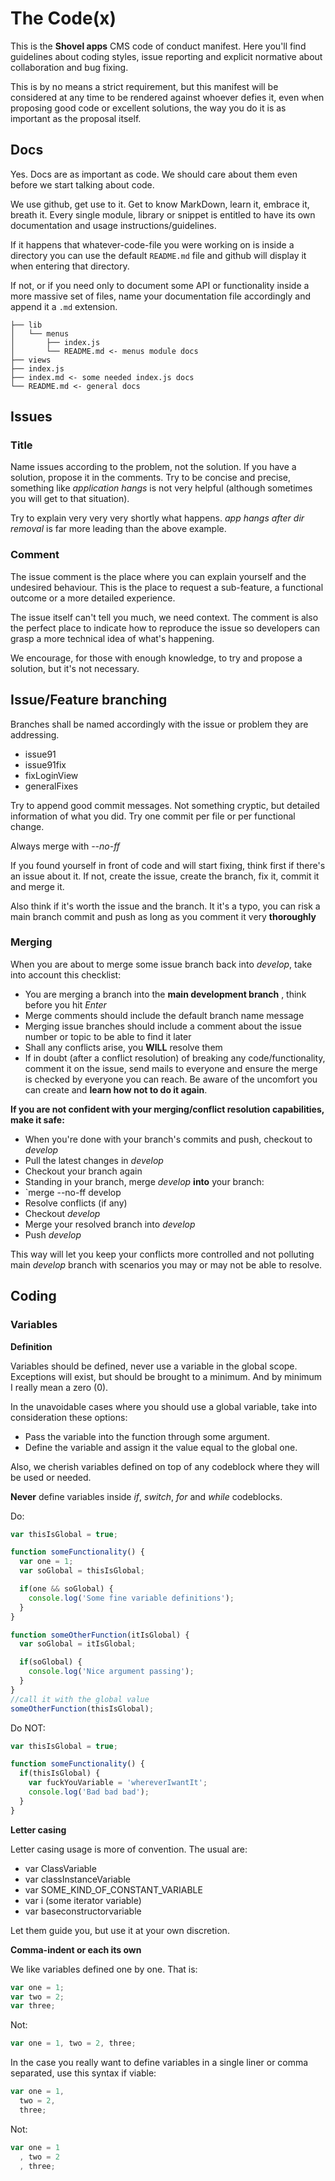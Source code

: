 # The Code(x)

This is the **Shovel apps** CMS code of conduct manifest. Here you'll find guidelines about coding styles, issue reporting and explicit normative about collaboration and bug fixing.

This is by no means a strict requirement, but this manifest will be considered at any time to be rendered against whoever defies it, even when proposing good code or excellent solutions, the way you do it is as important as the proposal itself.

## Docs

Yes. Docs are as important as code. We should care about them even before we start talking about code.

We use github, get use to it. Get to know MarkDown, learn it, embrace it, breath it. Every single module, library or snippet is entitled to have its own documentation and usage instructions/guidelines.

If it happens that whatever-code-file you were working on is inside a directory you can use the default `README.md` file and github will display it when entering that directory.

If not, or if you need only to document some API or functionality inside a more massive set of files, name your documentation file accordingly and append it a `.md` extension.

    ├── lib
    │   └── menus
    │       ├── index.js
    │       └── README.md <- menus module docs
    ├── views
    ├── index.js
    ├── index.md <- some needed index.js docs
    └── README.md <- general docs


## Issues

### Title

Name issues according to the problem, not the solution. If you have a solution, propose it in the comments. Try to be concise and precise, something like *application hangs* is not very helpful (although sometimes you will get to that situation).

Try to explain very very very shortly what happens. *app hangs after dir removal* is far more leading than the above example.

### Comment

The issue comment is the place where you can explain yourself and the undesired behaviour. This is the place to request a sub-feature, a functional outcome or a more detailed experience.

The issue itself can't tell you much, we need context. The comment is also the perfect place to indicate how to reproduce the issue so developers can grasp a more technical idea of what's happening. 

We encourage, for those with enough knowledge, to try and propose a solution, but it's not necessary.

## Issue/Feature branching

Branches shall be named accordingly with the issue or problem they are addressing.

  * issue91
  * issue91fix
  * fixLoginView
  * generalFixes

Try to append good commit messages. Not something cryptic, but detailed information of what you did. Try one commit per file or per functional change.

Always merge with *--no-ff*

If you found yourself in front of code and will start fixing, think first if there's an issue about it. If not, create the issue, create the branch, fix it, commit it and merge it.

Also think if it's worth the issue and the branch. It it's a typo, you can risk a main branch commit and push as long as you comment it very **thoroughly**

### Merging

When you are about to merge some issue branch back into *develop*, take into account this checklist:

  * You are merging a branch into the **main development branch** , think before you hit *Enter*
  * Merge comments should include the default branch name message
  * Merging issue branches should include a comment about the issue number or topic to be able to find it later
  * Shall any conflicts arise, you **WILL** resolve them
  * If in doubt (after a conflict resolution) of breaking any code/functionality, comment it on the issue, send mails to everyone and ensure the merge is checked by everyone you can reach. Be aware of the uncomfort you can create and **learn how not to do it again**.


**If you are not confident with your merging/conflict resolution capabilities, make it safe:**

  * When you're done with your branch's commits and push, checkout to *develop*
  * Pull the latest changes in *develop*
  * Checkout your branch again
  * Standing in your branch, merge *develop* **into** your branch:
  * `merge --no-ff develop
  * Resolve conflicts (if any)
  * Checkout *develop*
  * Merge your resolved branch into *develop*
  * Push *develop*

This way will let you keep your conflicts more controlled and not polluting main *develop* branch with scenarios you may or may not be able to resolve.

## Coding

### Variables

**Definition**

Variables should be defined, never use a variable in the global scope. Exceptions will exist, but should be brought to a minimum. And by minimum I really mean a zero (0).

In the unavoidable cases where you should use a global variable, take into consideration these options:

  * Pass the variable into the function through some argument.
  * Define the variable and assign it the value equal to the global one.

Also, we cherish variables defined on top of any codeblock where they will be used or needed.

**Never** define variables inside *if*, *switch*, *for* and *while* codeblocks. 

Do:
```javascript
var thisIsGlobal = true;

function someFunctionality() {
  var one = 1;
  var soGlobal = thisIsGlobal;

  if(one && soGlobal) {
    console.log('Some fine variable definitions');
  }
}

function someOtherFunction(itIsGlobal) {
  var soGlobal = itIsGlobal;

  if(soGlobal) {
    console.log('Nice argument passing');
  }
}
//call it with the global value
someOtherFunction(thisIsGlobal);
```

Do NOT:
```javascript
var thisIsGlobal = true;

function someFunctionality() {
  if(thisIsGlobal) {
    var fuckYouVariable = 'whereverIwantIt';
    console.log('Bad bad bad');
  }
}
```
**Letter casing**

Letter casing usage is more of convention. The usual are:

  * var ClassVariable
  * var classInstanceVariable
  * var SOME_KIND_OF_CONSTANT_VARIABLE
  * var i (some iterator variable)
  * var baseconstructorvariable

Let them guide you, but use it at your own discretion.

**Comma-indent or each its own**

We like variables defined one by one. That is:

```javascript
var one = 1;
var two = 2;
var three;
```
Not:
```javascript
var one = 1, two = 2, three;
```

In the case you really want to define variables in a single liner or comma separated, use this syntax if viable:

```javascript
var one = 1,
  two = 2,
  three;
```

Not:
```javascript
var one = 1
  , two = 2
  , three;
```